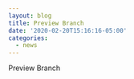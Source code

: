 ```yaml
---
layout: blog
title: Preview Branch
date: '2020-02-20T15:16:16-05:00'
categories:
  - news
---
```

Preview Branch
